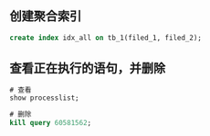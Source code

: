 
## 创建聚合索引

```sql
create index idx_all on tb_1(filed_1, filed_2);
```

## 查看正在执行的语句，并删除

```sql
# 查看
show processlist;

# 删除
kill query 60581562;
```
